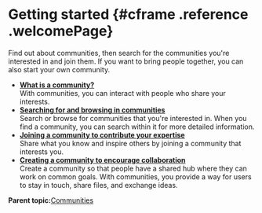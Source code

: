 # Getting started {#cframe .reference .welcomePage}

Find out about communities, then search for the communities you're interested in and join them. If you want to bring people together, you can also start your own community.

-   **[What is a community?](../communities/c_com_welcome.md)**  
With communities, you can interact with people who share your interests.
-   **[Searching for and browsing in communities](../communities/t_com_search.md)**  
Search or browse for communities that you're interested in. When you find a community, you can search within it for more detailed information.
-   **[Joining a community to contribute your expertise](../communities/c_com_join.md)**  
Share what you know and inspire others by joining a community that interests you.
-   **[Creating a community to encourage collaboration](../communities/t_com_create.md)**  
Create a community so that people have a shared hub where they can work on common goals. With communities, you provide a way for users to stay in touch, share files, and exchange ideas.

**Parent topic:**[Communities](../communities/cframe.md)

